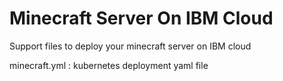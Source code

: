 # Minecraft Server On IBM Cloud
Support files to deploy your minecraft server on IBM cloud

minecraft.yml : kubernetes deployment yaml file
